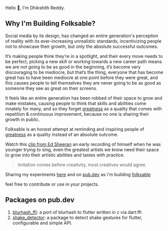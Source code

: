Hello 👋, I'm Dhikshith Reddy.

## Why I'm Building Folksable?

Social media by its design, has changed an entire generation's perception of reality with its ever-increasing unrealistic standards, incentivizing people not to showcase their growth, but only the absolute successful outcomes.

It’s making people think they’re in a spotlight, and their every move needs to be perfect, picking a new skill or working towards a new career path means we are not going to be as good in the beginning, it’s become very discouraging to be mediocre, but that’s the thing, everyone that has become great has to have been mediocre at one point before they were great, and this causes people to tell themselves they are never going to be as good as someone they see as great on their screens.

It feels like an entire generation has been robbed of their space to grow and make mistakes, causing people to think that skills and abilities come innately for many, and so they forget [greatness](https://about.folksable.com/greatness) as a quality that comes with repetition & continuous improvement, because no one is sharing their growth in public.

Folksable is an honest attempt at reminding and inspiring people of [greatness](https://about.folksable.com/greatness) as a quality instead of an absolute outcome.

Watch this [clip from Ed Sheeran](https://youtu.be/flkjMuaKYQU?t=35) an early recording of himself when he was younger trying to sing, even the greatest artists we know need their space to grow into their artistic abilities and tastes with practice. 

> Imitation comes before creativity, most creatives would agree.

Sharing my experiments [here](https://github.com/orgs/folksable/repositories) and on [pub.dev](https://pub.dev/publishers/folksable.com/packages) as i'm building [folksable](https://folksable.com)

feel free to contribute or use in your projects.

## Packages on pub.dev
1. [blurhash_ffi](https://pub.dev/packages/blurhash_ffi): a port of blurhash to flutter written in c via dart:ffi
2. [shake_detector](https://pub.dev/packages/shake_detector): a package to detect shake gestures for flutter, configurable and simple API.


